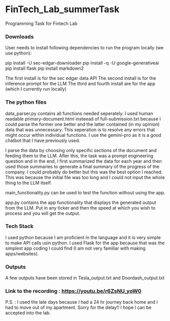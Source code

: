 # FinTech_Lab_summerTask
Programming Task for Fintech Lab

### Downloads
User needs to install following dependencies to run the program locally (we use python):

pip install -U sec-edgar-downloader
pip install -q -U google-generativeai
pip install flask
pip install markdown2

The first install is for the sec edgar data API
The second install is for the inference prompt for the LLM
The third and fourth install are for the app (which I currently run locally)

### The python files
data_parser.py contains all functions needed seperately. I used human readable primary-document.html insteead of full-submission.txt because I could parse the former one better and the latter contained (in my opinion) data that was unnecessary. This seperation is to resolve any errors that might occur within individual functions. I use the gemini-pro as it is a good chatbot that I have previously used.

I parse the data by choosing only specific sections of the document and feeding them to the LLM. After this, the task was a prompt engineering question and in the end, I first summarized the data for each year and then used those summaries to generate a final summary of the progress of the company. I could probably do better but this was the best option I reached. This was because the initial file was too long and I could not input the whole thing to the LLM itself.


main_functionality.py can be used to test the function without using the app.

app.py contains the app functionality that displays the generated output from the LLM. Put in any ticker and then the speed at which you wish to process and you will get the output.


### Tech Stack
I used python because I am proficient in the language and it is very simple to make API calls usin python. I used Flask for the app because that was the simplest app coding I could find (I am not very familiar with making apps/websites).

### Outputs
A few outputs have been stored in Tesla_output.txt and Doordash_output.txt

### Link to the recording : https://youtu.be/r6ZsNU_yoW0

P.S. : I used the late days because I had a 24 hr journey back home and I had to move out of my apartment. Sorry for the delay!! I hope I can be accepted into the lab.

